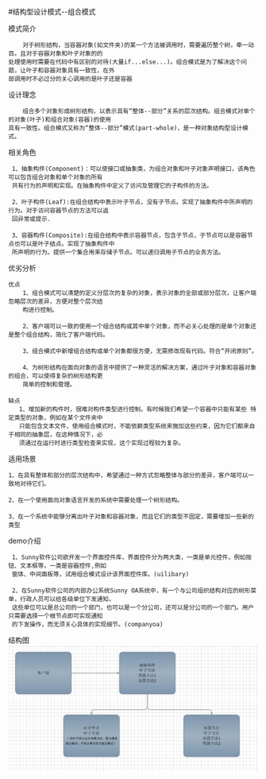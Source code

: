 #结构型设计模式--组合模式

模式简介
    
        对于树形结构，当容器对象(如文件夹)的某一个方法被调用时，需要遍历整个树，牵一动百。且对于容器对象和叶子对象的的
    处理使用时需要在代码中有区别的对待(大量if...else...)。组合模式是为了解决这个问题，让叶子和容器对象具有一致性，在外
    部调用时不必过分的关心调用的是叶子还是容器
       
设计理念
    
        组合多个对象形成树形结构，以表示具有“整体--部分”关系的层次结构。组合模式对单个的对象(叶子)和组合对象(容器)的使用
    具有一致性。组合模式又称为“整体--部分”模式(part-whole)，是一种对象结构型设计模式。

相关角色
     
     1、抽象构件(Component)：可以使接口或抽象类，为组合对象和叶子对象声明接口，该角色可以包含组合对象和单个对象的所有
     共有行为的声明和实现。在抽象构件中定义了访问及管理它的子构件的方法。
     
     2、叶子构件(Leaf):在组合结构中表示叶子节点，没有子节点。实现了抽象构件中所声明的行为。对于访问容器节点的方法可以返
     回异常或提示.
     
     3、容器构件(Composite):在组合结构中表示容器节点，包含子节点，子节点可以是容器节点也可以是叶子结点。实现了抽象构件中
     所声明的行为。提供一个集合用来存储子节点。可以递归调用子节点的业务方法。

优劣分析
    
    优点
        1、组合模式可以清楚的定义分层次的复杂的对象，表示对象的全部或部分层次，让客户端忽略层次的差异，方便对整个层次结
        构进行控制。
        
        2、客户端可以一致的使用一个组合结构或其中单个对象，而不必关心处理的是单个对象还是整个组合结构，简化了客户端代码。
        
        3、组合模式中新增组合结构或单个对象都很方便，无需修改现有代码。符合“开闭原则”。
        
        4、为树形结构在面向对象的语言中提供了一种灵活的解决方案，通过叶子对象和容器对象的组合，可以使得复杂的树形结构更
        简单的控制和管理。
       
    缺点
       1、增加新的构件时，很难对构件类型进行控制。有时候我们希望一个容器中只能有某些 特定类型的对象，例如在某个文件夹中
       只能包含文本文件，使用组合模式时，不能依赖类型系统来施加这些约束，因为它们都来自于相同的抽象层，在这种情况下，必
       须通过在运行时进行类型检查来实现，这个实现过程较为复杂。 

适用场景

    1、在具有整体和部分的层次结构中，希望通过一种方式忽略整体与部分的差异，客户端可以一致地对待它们。
    
    2、在一个使用面向对象语言开发的系统中需要处理一个树形结构。
    
    3、在一个系统中能够分离出叶子对象和容器对象，而且它们的类型不固定，需要增加一些新的类型

demo介绍
        
     1、Sunny软件公司欲开发一个界面控件库，界面控件分为两大类，一类是单元控件，例如按钮、文本框等，一类是容器控件,例如
     窗体、中间面板等，试用组合模式设计该界面控件库。(uilibary)
     
     2、在Sunny软件公司的内部办公系统Sunny OA系统中，有一个与公司组织结构对应的树形菜单，行政人员可以给各级单位下发通知，
     这些单位可以是总公司的一个部门，也可以是一个分公司，还可以是分公司的一个部门。用户只需要选择一个根节点即可实现通知
     的下发操作，而无须关心具体的实现细节。(companyoa)

结构图    
![](/compositepattern/src/main/static/structure.jpg)